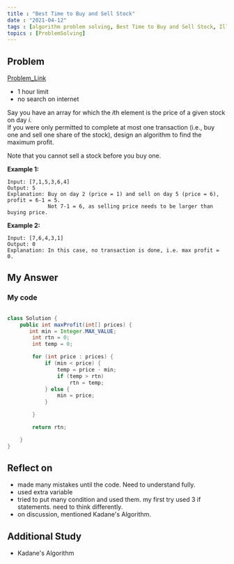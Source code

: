 ```yaml
---
title : "Best Time to Buy and Sell Stock"
date : "2021-04-12"
tags : [algorithm problem solving, Best Time to Buy and Sell Stock, IllegalArgumentException, hashmap]
topics : [ProblemSolving]
---
```

## Problem

[Problem_Link](https://leetcode.com/problems/best-time-to-buy-and-sell-stock/)

- 1 hour limit
- no search on internet

Say you have an array for which the *i*th element is the price of a given stock on day *i*.   
If you were only permitted to complete at most one transaction (i.e., buy one and sell one share of the stock), design an algorithm to find the maximum profit.

Note that you cannot sell a stock before you buy one.

**Example 1:**

```
Input: [7,1,5,3,6,4]
Output: 5
Explanation: Buy on day 2 (price = 1) and sell on day 5 (price = 6), profit = 6-1 = 5.
             Not 7-1 = 6, as selling price needs to be larger than buying price.
```

**Example 2:**

```
Input: [7,6,4,3,1]
Output: 0
Explanation: In this case, no transaction is done, i.e. max profit = 0.
```

## My Answer

### My code

```java

class Solution {
    public int maxProfit(int[] prices) {
       int min = Integer.MAX_VALUE;
        int rtn = 0;
        int temp = 0;

        for (int price : prices) {
            if (min < price) {
                temp = price - min;
                if (temp > rtn)
                    rtn = temp;
            } else {
                min = price;
            }

        }

        return rtn;

    }
}
```

## Reflect on

- made many mistakes until the code. Need to understand fully.
- used extra variable
- tried to put many condition and used them. my first try used 3 if statements. need to think differently.
- on discussion, mentioned Kadane's Algorithm.

## Additional Study

- Kadane's Algorithm
